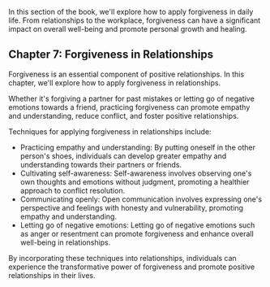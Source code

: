 
In this section of the book, we'll explore how to apply forgiveness in daily life. From relationships to the workplace, forgiveness can have a significant impact on overall well-being and promote personal growth and healing.

Chapter 7: Forgiveness in Relationships
---------------------------------------

Forgiveness is an essential component of positive relationships. In this chapter, we'll explore how to apply forgiveness in relationships.

Whether it's forgiving a partner for past mistakes or letting go of negative emotions towards a friend, practicing forgiveness can promote empathy and understanding, reduce conflict, and foster positive relationships.

Techniques for applying forgiveness in relationships include:

* Practicing empathy and understanding: By putting oneself in the other person's shoes, individuals can develop greater empathy and understanding towards their partners or friends.
* Cultivating self-awareness: Self-awareness involves observing one's own thoughts and emotions without judgment, promoting a healthier approach to conflict resolution.
* Communicating openly: Open communication involves expressing one's perspective and feelings with honesty and vulnerability, promoting empathy and understanding.
* Letting go of negative emotions: Letting go of negative emotions such as anger or resentment can promote forgiveness and enhance overall well-being in relationships.

By incorporating these techniques into relationships, individuals can experience the transformative power of forgiveness and promote positive relationships in their lives.
